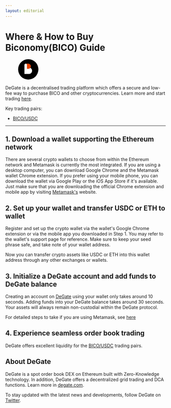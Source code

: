 ```yaml
---
layout: editorial
---
```


# Where & How to Buy Biconomy(BICO) Guide

<figure><img src="../.gitbook/assets/bico_0xf17e65822b568b3903685a7c9f496cf7656cc6c2.png" alt="BICO" width="64" style="border-radius: 50%;"><figcaption></figcaption></figure>

DeGate is a decentralised trading platform which offers a secure and low-fee way to purchase BICO and other cryptocurrencies. Learn more and start trading [here](https://app.degate.com/trade/USDC/0xf17e65822b568b3903685a7c9f496cf7656cc6c2?utm_source=howtobuy).&#x20;

Key trading pairs:

* [BICO/USDC](https://app.degate.com/trade/USDC/0xf17e65822b568b3903685a7c9f496cf7656cc6c2?utm_source=howtobuy)

***

## 1. Download a wallet supporting the Ethereum network

There are several crypto wallets to choose from within the Ethereum network and Metamask is currently the most integrated. If you are using a desktop computer, you can download Google Chrome and the Metamask wallet Chrome extension. If you prefer using your mobile phone, you can download the wallet via Google Play or the iOS App Store if it's available. Just make sure that you are downloading the official Chrome extension and mobile app by visiting [Metamask's](https://metamask.io/) website.

## 2. Set up your wallet and transfer USDC or ETH to wallet

Register and set up the crypto wallet via the wallet's Google Chrome extension or via the mobile app you downloaded in Step 1. You may refer to the wallet's support page for reference. Make sure to keep your seed phrase safe, and take note of your wallet address.&#x20;

Now you can transfer crypto assets like USDC or ETH into this wallet address through any other exchanges or wallets.

## 3. Initialize a DeGate account and add funds to DeGate balance

Creating an account on [DeGate](https://app.degate.com/?utm_source=BICO_howtobuy) using your wallet only takes around 10 seconds. Adding funds into your DeGate balance takes around 30 seconds. Your assets will always remain non-custodial within the DeGate protocol.

For detailed steps to take if you are using Metamask, see [here](https://docs.degate.com/v/product_en/main-features/wallet-connectivity/metamask)

## 4. Experience seamless order book trading

DeGate offers excellent liquidity for the [BICO/USDC](https://app.degate.com/trade/USDC/0xf17e65822b568b3903685a7c9f496cf7656cc6c2?utm_source=howtobuy) trading pairs.&#x20;

## About DeGate

DeGate is a spot order book DEX on Ethereum built with Zero-Knowledge technology. In addition, DeGate offers a decentralized grid trading and DCA functions. Learn more in [degate.com](https://degate.com/?utm_source=BICO_howtobuy).

To stay updated with the latest news and developments, follow DeGate on [Twitter](https://twitter.com/degatedex).
